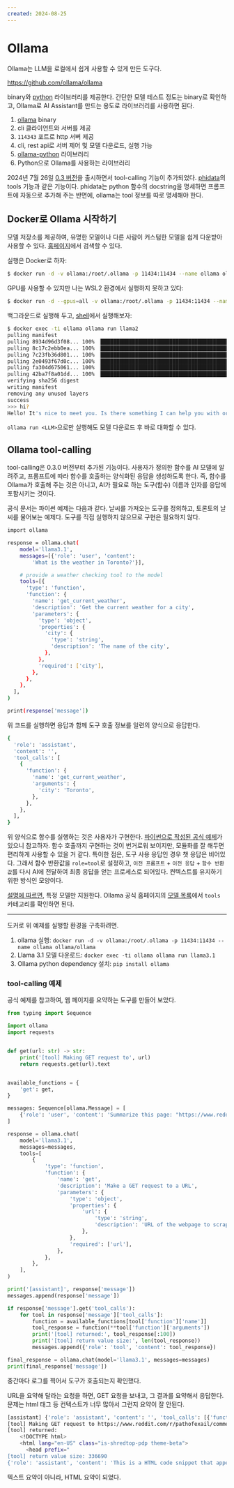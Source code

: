 ```yaml
---
created: 2024-08-25
---
```

# Ollama

Ollama는 LLM을 로컬에서 쉽게 사용할 수 있게 만든 도구다.

https://github.com/ollama/ollama

binary와 [python](/docs/wiki/python.md) 라이브러리를 제공한다.
간단한 모델 테스트 정도는 binary로 확인하고, Ollama로 AI Assistant를 만드는 용도로 라이브러리를 사용하면 된다.

1. [ollama](https://github.com/ollama/ollama) binary
  1. cli 클라이언트와 서버를 제공
  2. `114343` 포트로 http 서버 제공
  3. cli, rest api로 서버 제어 및 모델 다운로드, 실행 가능
2. [ollama-python](https://github.com/ollama/ollama) 라이브러리
  1. Python으로 Ollama를 사용하는 라이브러리

2024년 7월 26일 [0.3 버전](https://github.com/ollama/ollama/releases/tag/v0.3.0)을 출시하면서 tool-calling 기능이 추가되었다.
[phidata](/docs/wiki/large-language-model.md#phidata)의 tools 기능과 같은 기능이다.
phidata는 python 함수의 docstring을 명세하면 프롬프트에 자동으로 추가해 주는 반면에,
ollama는 tool 정보를 따로 명세해야 한다.

## Docker로 Ollama 시작하기

모델 저장소를 제공하여, 유명한 모델이나 다른 사람이 커스텀한 모델을 쉽게 다운받아 사용할 수 있다.
[홈페이지](https://ollama.com/)에서 검색할 수 있다.

실행은 Docker로 하자:

```bash
$ docker run -d -v ollama:/root/.ollama -p 11434:11434 --name ollama ollama/ollama
```

GPU를 사용할 수 있지만 나는 WSL2 환경에서 실행하지 못하고 있다:

```bash
$ docker run -d --gpus=all -v ollama:/root/.ollama -p 11434:11434 --name ollama ollama/ollama
```

백그라운드로 실행해 두고, [shell](./shell.md)에서 실행해보자:

```bash
$ docker exec -ti ollama ollama run llama2
pulling manifest
pulling 8934d96d3f08... 100% ▕█████████████████████████████████████████████████████▏ 3.8 GB
pulling 8c17c2ebb0ea... 100% ▕█████████████████████████████████████████████████████▏ 7.0 KB
pulling 7c23fb36d801... 100% ▕█████████████████████████████████████████████████████▏ 4.8 KB
pulling 2e0493f67d0c... 100% ▕█████████████████████████████████████████████████████▏   59 B
pulling fa304d675061... 100% ▕█████████████████████████████████████████████████████▏   91 B
pulling 42ba7f8a01dd... 100% ▕█████████████████████████████████████████████████████▏  557 B
verifying sha256 digest
writing manifest
removing any unused layers
success
>>> hi?
Hello! It's nice to meet you. Is there something I can help you with or would you like to chat?
```

`ollama run <LLM>`으로만 실행해도 모델 다운로드 후 바로 대화할 수 있다.

## Ollama tool-calling

tool-calling은 0.3.0 버전부터 추가된 기능이다.
사용자가 정의한 함수를 AI 모델에 알려주고, 프롬프트에 따라 함수를 호출하는 양식화된 응답을 생성하도록 한다.
즉, 함수를 Ollama가 호출해 주는 것은 아니고, AI가 필요로 하는 도구(함수) 이름과 인자를 응답에 포함시키는 것이다.

공식 문서는 파이썬 예제는 다음과 같다.
날씨를 가져오는 도구를 정의하고, 토론토의 날씨를 물어보는 예제다.
도구를 직접 실행하지 않으므로 구현은 필요하지 않다.

```bash
import ollama

response = ollama.chat(
    model='llama3.1',
    messages=[{'role': 'user', 'content': 
        'What is the weather in Toronto?'}],

    # provide a weather checking tool to the model
    tools=[{
      'type': 'function',
      'function': {
        'name': 'get_current_weather',
        'description': 'Get the current weather for a city',
        'parameters': {
          'type': 'object',
          'properties': {
            'city': {
              'type': 'string',
              'description': 'The name of the city',
            },
          },
          'required': ['city'],
        },
      },
    },
  ],
)

print(response['message'])
```

위 코드를 실행하면 응답과 함께 도구 호출 정보를 일련의 양식으로 응답한다.

```bash
{
  'role': 'assistant',
  'content': '',
  'tool_calls': [
    {
      'function': {
        'name': 'get_current_weather',
        'arguments': {
          'city': 'Toronto',
        },
      },
    },
  ],
}
```

위 양식으로 함수를 실행하는 것은 사용자가 구현한다.
[파이썬으로 작성된 공식 예제](https://github.com/ollama/ollama-python/blob/main/examples/tools/main.py)가 있으니 참고하자.
함수 호출까지 구현하는 것이 번거로워 보이지만, 모듈화를 잘 해두면 편리하게 사용할 수 있을 거 같다.
특이한 점은, 도구 사용 응답인 경우 챗 응답은 비어있다.
그래서 함수 반환값을 `role=tool`로 설정하고, `이전 프롬프트` + `이전 응답` + `함수 반환값`를 다시 AI에 전달하여 최종 응답을 얻는 프로세스로 되어있다.
컨텍스트를 유지하기 위한 방식인 모양이다.

[설명에 따르면](https://ollama.com/blog/tool-support), 특정 모델만 지원한다.
Ollama 공식 홈페이지의 [모델 목록](https://ollama.com/search?c=tools)에서 `tools` 카테고리를 확인하면 된다.

---

도커로 위 예제를 실행할 환경을 구축하려면.

1. ollama 실행: `docker run -d -v ollama:/root/.ollama -p 11434:11434 --name ollama ollama/ollama`
2. Llama 3.1 모델 다운로드: `docker exec -ti ollama ollama run llama3.1`
3. Ollama python dependency 설치: `pip install ollama`

### tool-calling 예제

공식 예제를 참고하여, 웹 페이지를 요약하는 도구를 만들어 보았다.

```python
from typing import Sequence

import ollama
import requests


def get(url: str) -> str:
    print('[tool] Making GET request to', url)
    return requests.get(url).text


available_functions = {
    'get': get,
}

messages: Sequence[ollama.Message] = [
    {'role': 'user', 'content': 'Summarize this page: "https://www.reddit.com/r/pathofexile/comments/1exyavx/325_updated_guide_to_recombinators/"'},
]

response = ollama.chat(
    model='llama3.1',
    messages=messages,
    tools=[
        {
            'type': 'function',
            'function': {
                'name': 'get',
                'description': 'Make a GET request to a URL',
                'parameters': {
                    'type': 'object',
                    'properties': {
                        'url': {
                            'type': 'string',
                            'description': 'URL of the webpage to scrape',
                        },
                    },
                    'required': ['url'],
                },
            },
        },
    ],
)

print('[assistant]', response['message'])
messages.append(response['message'])

if response['message'].get('tool_calls'):
    for tool in response['message']['tool_calls']:
        function = available_functions[tool['function']['name']]
        tool_response = function(**tool['function']['arguments'])
        print('[tool] returned:', tool_response[:100])
        print('[tool] return value size:', len(tool_response))
        messages.append({'role': 'tool', 'content': tool_response})

final_response = ollama.chat(model='llama3.1', messages=messages)
print(final_response['message'])
```

중간마다 로그를 찍어서 도구가 호출되는지 확인했다.

URL을 요약해 달라는 요청을 하면, GET 요청을 보내고, 그 결과를 요약해서 응답한다.
문제는 html 태그 등 컨텍스트가 너무 많아서 그런지 요약이 잘 안된다.

```bash
[assistant] {'role': 'assistant', 'content': '', 'tool_calls': [{'function': {'name': 'get', 'arguments': {'url': 'https://www.reddit.com/r/pathofexail/comments/1exyavx/325_updated_guide_to_recombinators/'}}}]}
[tool] Making GET request to https://www.reddit.com/r/pathofexail/comments/1exyavx/325_updated_guide_to_recombinators/
[tool] returned:
    <!DOCTYPE html>
    <html lang="en-US" class="is-shredtop-pdp theme-beta">
      <head prefix="
[tool] return value size: 336690
{'role': 'assistant', 'content': 'This is a HTML code snippet that appears to be a Reddit page, likely generated by the Reddit platform. Here\'s a breakdown of what I can see:\n\n**Header**\n\nThe top section contains various JavaScript files and Faceplate-loader components, which are likely used for loading different parts of the page. The `reddit-header-large` component is also present.\n\n**Main Content**\n\nThe main content area includes a Shreddit app container, which contains various UI components such as:\n\n* A hamburger menu (represented by the `<faceplate-partial name="hamburger-menu" src="/svc/shreddit/hamburger-menu" loading="programmatic">` element)\n* An alert controller (`<alert-controller>` component)\n* A share menu (`<share-menu>` component)\n* An award dialog (`<award-dialog>` component)\n* A comment share menu (`<comment-share-menu>` component)\n* A lead gen dialog (`<lead-gen-dialog>` component)\n\n**Canonical URL and Redirect**\n\nThe page includes a canonical URL updater and a redirect element, which suggests that this page is a redirect to another URL. In this case, it appears to be a redirect to `/r/pathofexile/comments/1exyavx/325_updated_guide_to_recombinators/`.\n\n**Performance Metrics and Navigation Timings**\n\nThe page includes two script elements (`<shreddit-perfmetric-collector>` and `<shreddit-navtimings-collector>`) that are likely used for collecting performance metrics and navigation timings.\n\n**Other Scripts**\n\nThere are also three script elements (`#recaptcha-script`, `#googleid-signin-script`, and `#appleid-signin-script`) that appear to be related to sign-in functionality using Google ID and Apple ID services.\n\nOverall, this code snippet appears to be a Reddit page with various UI components and scripts for loading different parts of the page. If you have any specific questions or would like me to explain further, please let me know!'}
```

텍스트 요약이 아니라, HTML 요약이 되었다.

